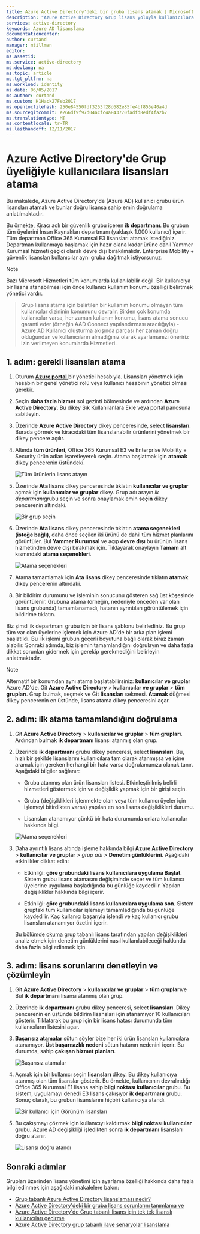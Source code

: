 ```yaml
---
title: Azure Active Directory'deki bir gruba lisans atamak | Microsoft Docs
description: "Azure Active Directory Grup lisans yoluyla kullanıcılara lisanslar atama"
services: active-directory
keywords: Azure AD lisanslama
documentationcenter: 
author: curtand
manager: mtillman
editor: 
ms.assetid: 
ms.service: active-directory
ms.devlang: na
ms.topic: article
ms.tgt_pltfrm: na
ms.workload: identity
ms.date: 06/05/2017
ms.author: curtand
ms.custom: H1Hack27Feb2017
ms.openlocfilehash: 250e84550fdf3253f28d682e85fe4bf855e40a4d
ms.sourcegitcommit: e266df9f97d04acfc4a843770fadfd8edf4fa2b7
ms.translationtype: MT
ms.contentlocale: tr-TR
ms.lasthandoff: 12/11/2017
---
```

# <a name="assign-licenses-to-users-by-group-membership-in-azure-active-directory"></a>Azure Active Directory'de Grup üyeliğiyle kullanıcılara lisansları atama

Bu makalede, Azure Active Directory'de (Azure AD) kullanıcı grubu ürün lisansları atamak ve bunlar doğru lisansa sahip emin doğrulama anlatılmaktadır.

Bu örnekte, Kiracı adlı bir güvenlik grubu içeren **ik departmanı**. Bu grubun tüm üyelerini İnsan Kaynakları departmanı (yaklaşık 1.000 kullanıcı) içerir. Tüm departman Office 365 Kurumsal E3 lisansları atamak istediğiniz. Departman kullanmaya başlamak için hazır olana kadar ürüne dahil Yammer Kurumsal hizmeti geçici olarak devre dışı bırakılmalıdır. Enterprise Mobility + güvenlik lisansları kullanıcılar aynı gruba dağıtmak istiyorsunuz.

> [!NOTE]
> Bazı Microsoft Hizmetleri tüm konumlarda kullanılabilir değil. Bir kullanıcıya bir lisans atanabilmesi için önce kullanıcı kullanım konumu özelliği belirtmek yönetici vardır.

> Grup lisans atama için belirtilen bir kullanım konumu olmayan tüm kullanıcılar dizininin konumunu devralır. Birden çok konumda kullanıcılar varsa, her zaman kullanım konumu, lisans atama sonucu garanti eder (örneğin AAD Connect yapılandırması aracılığıyla) - Azure AD Kullanıcı oluşturma akışında parçası her zaman doğru olduğundan ve kullanıcıların almadığınız olarak ayarlamanızı öneririz izin verilmeyen konumlarda Hizmetleri.

## <a name="step-1-assign-the-required-licenses"></a>1. adım: gerekli lisansları atama

1. Oturum [ **Azure portal** ](https://portal.azure.com) bir yönetici hesabıyla. Lisansları yönetmek için hesabın bir genel yönetici rolü veya kullanıcı hesabının yönetici olması gerekir.

2. Seçin **daha fazla hizmet** sol gezinti bölmesinde ve ardından **Azure Active Directory**. Bu dikey Sık Kullanılanlara Ekle veya portal panosuna sabitleyin.

3. Üzerinde **Azure Active Directory** dikey penceresinde, select **lisansları**. Burada görmek ve kiracıdaki tüm lisanslanabilir ürünlerini yönetmek bir dikey pencere açılır.

4. Altında **tüm ürünleri**, Office 365 Kurumsal E3 ve Enterprise Mobility + Security ürün adları işaretleyerek seçin. Atama başlatmak için **atamak** dikey pencerenin üstündeki.

   ![Tüm ürünlerin lisans atayın](media/active-directory-licensing-group-assignment-azure-portal/all-products-assign.png)

5. Üzerinde **Ata lisans** dikey penceresinde tıklatın **kullanıcılar ve gruplar** açmak için **kullanıcılar ve gruplar** dikey. Grup adı arayın *ik departmanı*grubu seçin ve sonra onaylamak emin **seçin** dikey pencerenin altındaki.

   ![Bir grup seçin](media/active-directory-licensing-group-assignment-azure-portal/select-a-group.png)

6. Üzerinde **Ata lisans** dikey penceresinde tıklatın **atama seçenekleri (isteğe bağlı)**, daha önce seçilen iki ürünü de dahil tüm hizmet planlarını görüntüler. Bul **Yammer Kurumsal** ve açıp **devre dışı** bu ürünün lisans hizmetinden devre dışı bırakmak için. Tıklayarak onaylayın **Tamam** alt kısmındaki **atama seçenekleri**.

   ![Atama seçenekleri](media/active-directory-licensing-group-assignment-azure-portal/assignment-options.png)

7. Atama tamamlamak için **Ata lisans** dikey penceresinde tıklatın **atamak** dikey pencerenin altındaki.

8. Bir bildirim durumunu ve işleminin sonucunu gösteren sağ üst köşesinde görüntülenir. Grubuna atama (örneğin, nedeniyle önceden var olan lisans grubunda) tamamlanamadı, hatanın ayrıntıları görüntülemek için bildirime tıklatın.

Biz şimdi ik departmanı grubu için bir lisans şablonu belirlediniz. Bu grup tüm var olan üyelerine işlemek için Azure AD'de bir arka plan işlemi başlatıldı. Bu ilk işlemi grubun geçerli boyutuna bağlı olarak biraz zaman alabilir. Sonraki adımda, biz işlemin tamamlandığını doğrulayın ve daha fazla dikkat sorunları gidermek için gerekip gerekmediğini belirleyin anlatmaktadır.

> [!NOTE]
> Alternatif bir konumdan aynı atama başlatabilirsiniz: **kullanıcılar ve gruplar** Azure AD'de. Git **Azure Active Directory** > **kullanıcılar ve gruplar** > **tüm grupları**. Grup bulmak, seçmek ve Git **lisansları** sekmesi. **Atamak** düğmesi dikey pencerenin en üstünde, lisans atama dikey penceresini açar.

## <a name="step-2-verify-that-the-initial-assignment-has-finished"></a>2. adım: ilk atama tamamlandığını doğrulama

1. Git **Azure Active Directory** > **kullanıcılar ve gruplar** > **tüm grupları**. Ardından bulmak **ik departmanı** lisansı atanmış olan grup.

2. Üzerinde **ik departmanı** grubu dikey penceresi, select **lisansları**. Bu, hızlı bir şekilde lisanslarını kullanıcılara tam olarak atanmışsa ve içine aramak için gereken herhangi bir hata varsa doğrulamanıza olanak tanır. Aşağıdaki bilgiler sağlanır:

   - Gruba atanmış olan ürün lisansları listesi. Etkinleştirilmiş belirli hizmetleri göstermek için ve değişiklik yapmak için bir girişi seçin.

   - Gruba (değişiklikleri işlenmekte olan veya tüm kullanıcı üyeler için işlemeyi bitirdikten varsa) yapılan en son lisans değişiklikleri durumu.

   - Lisansları atanamıyor çünkü bir hata durumunda onlara kullanıcılar hakkında bilgi.

   ![Atama seçenekleri](media/active-directory-licensing-group-assignment-azure-portal/assignment-errors.png)

3. Daha ayrıntılı lisans altında işleme hakkında bilgi **Azure Active Directory** > **kullanıcılar ve gruplar** > *grup adı*  >  **Denetim günlüklerini**. Aşağıdaki etkinlikler dikkat edin:

   - Etkinliği: **göre grubundaki lisans kullanıcılara uygulama Başlat**. Sistem grubu lisans atamasını değişiminde seçer ve tüm kullanıcı üyelerine uygulama başladığında bu günlüğe kaydedilir. Yapılan değişiklikler hakkında bilgi içerir.

   - Etkinliği: **göre grubundaki lisans kullanıcılara uygulama son**. Sistem gruptaki tüm kullanıcılar işlemeyi tamamladığında bu günlüğe kaydedilir. Kaç kullanıcı başarıyla işlendi ve kaç kullanıcı grubu lisansları atanamıyor özetini içerir.

   [Bu bölümde okuma](./active-directory-licensing-group-advanced.md#use-audit-logs-to-monitor-group-based-licensing-activity) grup tabanlı lisans tarafından yapılan değişiklikleri analiz etmek için denetim günlüklerini nasıl kullanılabileceği hakkında daha fazla bilgi edinmek için.

## <a name="step-3-check-for-license-problems-and-resolve-them"></a>3. adım: lisans sorunlarını denetleyin ve çözümleyin

1. Git **Azure Active Directory** > **kullanıcılar ve gruplar** > **tüm grupları**ve Bul **ik departmanı** lisansı atanmış olan grup.
2. Üzerinde **ik departmanı** grubu dikey penceresi, select **lisansları**. Dikey pencerenin en üstünde bildirim lisansları için atanamıyor 10 kullanıcıları gösterir. Tıklatarak bu grup için bir lisans hatası durumunda tüm kullanıcıların listesini açar.
3. **Başarısız atamalar** sütun söyler bize her iki ürün lisansları kullanıcılara atanamıyor. **Üst başarısızlık nedeni** sütun hatanın nedenini içerir. Bu durumda, sahip **çakışan hizmet planları**.

   ![Başarısız atamalar](media/active-directory-licensing-group-assignment-azure-portal/failed-assignments.png)

4. Açmak için bir kullanıcı seçin **lisansları** dikey. Bu dikey kullanıcıya atanmış olan tüm lisanslar gösterir. Bu örnekte, kullanıcının devralındığı Office 365 Kurumsal E1 lisans sahip **bilgi noktası kullanıcılar** grubu. Bu sistem, uygulamayı denedi E3 lisans çakışıyor **ik departmanı** grubu. Sonuç olarak, bu grubun lisanslarını hiçbiri kullanıcıya atandı.

   ![Bir kullanıcı için Görünüm lisansları](media/active-directory-licensing-group-assignment-azure-portal/user-license-view.png)

5. Bu çakışmayı çözmek için kullanıcıyı kaldırmak **bilgi noktası kullanıcılar** grubu. Azure AD değişikliği işledikten sonra **ik departmanı** lisansları doğru atanır.

   ![Lisansı doğru atandı](media/active-directory-licensing-group-assignment-azure-portal/license-correctly-assigned.png)

## <a name="next-steps"></a>Sonraki adımlar

Grupları üzerinden lisans yönetimi için ayarlama özelliği hakkında daha fazla bilgi edinmek için aşağıdaki makalelere bakın:

* [Grup tabanlı Azure Active Directory lisanslaması nedir?](active-directory-licensing-whatis-azure-portal.md)
* [Azure Active Directory'deki bir gruba lisans sorunlarını tanımlama ve](active-directory-licensing-group-problem-resolution-azure-portal.md)
* [Azure Active Directory'de Grup tabanlı lisans için tek tek lisanslı kullanıcıları geçirme](active-directory-licensing-group-migration-azure-portal.md)
* [Azure Active Directory grup tabanlı ilave senaryolar lisanslama](active-directory-licensing-group-advanced.md)
